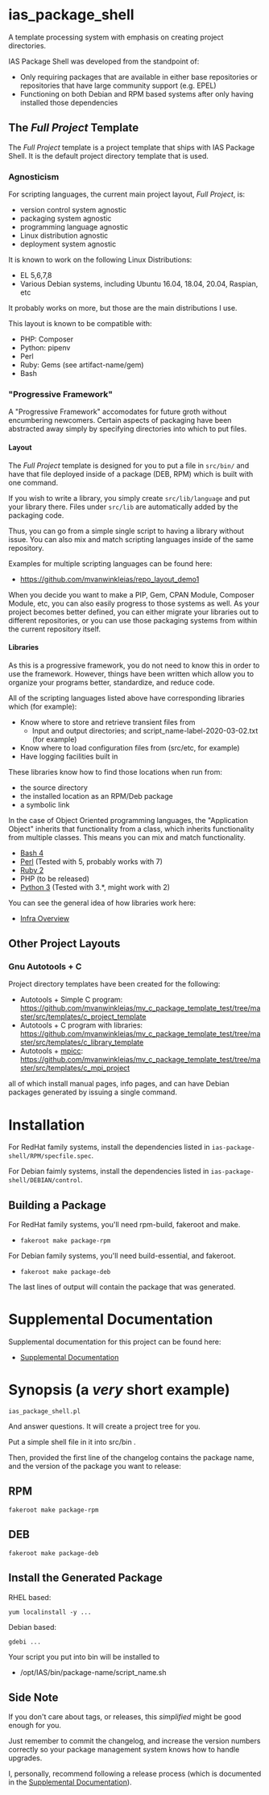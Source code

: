 # ias_package_shell

A template processing system with emphasis on creating project directories.

IAS Package Shell was developed from the standpoint of:

* Only requiring packages that are available in either base repositories
or repositories that have large community support (e.g. EPEL)
* Functioning on both Debian and RPM based systems after only having
installed those dependencies

## The _Full Project_ Template

The _Full Project_ template is a project template that ships with IAS Package Shell.
It is the default project directory template that is used.

### Agnosticism

For scripting languages, the current main project layout, _Full Project_, is:

* version control system agnostic
* packaging system agnostic
* programming language agnostic
* Linux distribution agnostic
* deployment system agnostic

It is known to work on the following Linux Distributions:

* EL 5,6,7,8
* Various Debian systems, including Ubuntu 16.04, 18.04, 20.04, Raspian, etc

It probably works on more, but those are the main distributions I use.

This layout is known to be compatible with:

* PHP: Composer
* Python: pipenv
* Perl
* Ruby: Gems (see artifact-name/gem)
* Bash

### "Progressive Framework"

A "Progressive Framework" accomodates for future groth without encumbering
newcomers.  Certain aspects of packaging have been abstracted away simply
by specifying directories into which to put files.

#### Layout

The _Full Project_ template is designed for you to put a file in
```src/bin/``` and have that file deployed inside of a package (DEB, RPM)
which is built with one command.

If you wish to write a library, you simply create ```src/lib/language``` 
and put your library there.  Files under ```src/lib``` are automatically
added by the packaging code.

Thus, you can go from a simple single script to having a library without
issue.  You can also mix and match scripting languages inside of the
same repository.

Examples for multiple scripting languages can be found here:

* https://github.com/mvanwinkleias/repo_layout_demo1

When you decide you want to make a PIP, Gem, CPAN Module, Composer Module,
etc, you can also easily progress to those systems as well.  As your
project becomes better defined, you can either migrate your libraries
out to different repositories, or you can use those packaging systems
from within the current repository itself.

#### Libraries

As this is a progressive framework, you do not need to know this in order
to use the framework.  However, things have been written which allow you
to organize your programs better, standardize, and reduce code.

All of the scripting languages listed above have corresponding libraries which
(for example):

* Know where to store and retrieve transient files from
	* Input and output directories; and script_name-label-2020-03-02.txt (for example)
* Know where to load configuration files from (src/etc, for example)
* Have logging facilities built in

These libraries know how to find those locations when run from:
* the source directory
* the installed location as an RPM/Deb package
* a symbolic link

In the case of Object Oriented programming languages, the "Application Object"
inherits that functionality from a class, which inherits functionality from multiple
classes.  This means you can mix and match functionality.

* [Bash 4](https://github.com/theias/ias_bash_script_infra)
* [Perl](https://github.com/theias/ias_perl_script_infra) (Tested with 5, probably works with 7)
* [Ruby 2](https://github.com/theias/ias_ruby2_script_infra)
* PHP (to be released)
* [Python 3](https://github.com/theias/ias_python3_script_infra) (Tested with 3.\*, might work with 2)

You can see the general idea of how libraries work here:

* [Infra Overview](./doc/base_infra_diagram/infrastructure_overview.png)

## Other Project Layouts

### Gnu Autotools + C

Project directory templates have been created for the following:

* Autotools + Simple C program: https://github.com/mvanwinkleias/mv_c_package_template_test/tree/master/src/templates/c_project_template
* Autotools + C program with libraries: https://github.com/mvanwinkleias/mv_c_package_template_test/tree/master/src/templates/c_library_template
* Autotools + [mpicc](https://www.mpich.org/):  https://github.com/mvanwinkleias/mv_c_package_template_test/tree/master/src/templates/c_mpi_project

all of which install manual pages, info pages, and can have Debian packages generated by
issuing a single command.


# Installation

For RedHat family systems, install the dependencies listed in ```ias-package-shell/RPM/specfile.spec```.

For Debian faimly systems, install the dependencies listed in ```ias-package-shell/DEBIAN/control```.

## Building a Package

For RedHat family systems, you'll need rpm-build, fakeroot and make.
* ```fakeroot make package-rpm```

For Debian family systems, you'll need build-essential, and fakeroot.
* ```fakeroot make package-deb```

The last lines of output will contain the package that was generated.

# Supplemental Documentation

Supplemental documentation for this project can be found here:

* [Supplemental Documentation](./doc/index.md)

# Synopsis (a _very_ short example)

```
ias_package_shell.pl
```

And answer questions.  It will create a project tree for you.

Put a simple shell file in it into src/bin .

Then, provided the first line of the changelog contains the package name,
and the version of the package you want to release:

## RPM

```
fakeroot make package-rpm
```

## DEB

```
fakeroot make package-deb
```

## Install the Generated Package

RHEL based:

```
yum localinstall -y ...
```

Debian based:

```
gdebi ...
```

Your script you put into bin will be installed to

* /opt/IAS/bin/package-name/script_name.sh

## Side Note

If you don't care about tags, or releases, this _simplified_ might be good enough for you.

Just remember to commit the changelog, and increase the version numbers correctly
so your package management system knows how to handle upgrades.

I, personally, recommend following a release process (which is documented in the
[Supplemental Documentation](./doc/index.md)).




